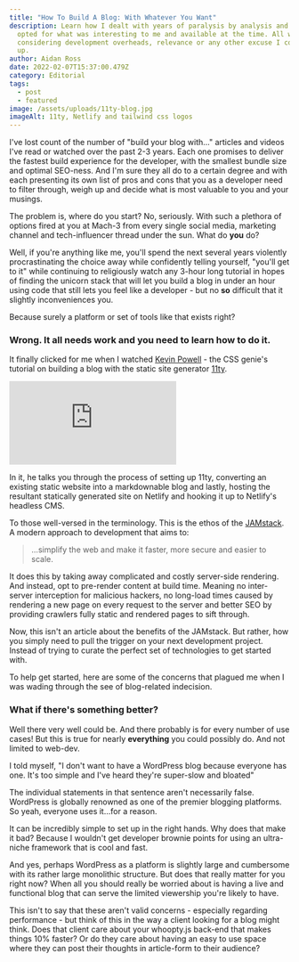 ```yaml
---
title: "How To Build A Blog: With Whatever You Want"
description: Learn how I dealt with years of paralysis by analysis and instead
  opted for what was interesting to me and available at the time. All without
  considering development overheads, relevance or any other excuse I could make
  up.
author: Aidan Ross
date: 2022-02-07T15:37:00.479Z
category: Editorial
tags:
  - post
  - featured
image: /assets/uploads/11ty-blog.jpg
imageAlt: 11ty, Netlify and tailwind css logos
---
```

I've lost count of the number of "build your blog with..." articles and videos I've read or watched over the past 2-3 years. Each one promises to deliver the fastest build experience for the developer, with the smallest bundle size and optimal SEO-ness. And I'm sure they all do to a certain degree and with each presenting its own list of pros and cons that you as a developer need to filter through, weigh up and decide what is most valuable to you and your musings.

The problem is, where do you start? No, seriously. With such a plethora of options fired at you at Mach-3 from every single social media, marketing channel and tech-influencer thread under the sun. What do **you** do?

Well, if you're anything like me, you'll spend the next several years violently procrastinating the choice away while confidently telling yourself, "you'll get to it" while continuing to religiously watch any 3-hour long tutorial in hopes of finding the unicorn stack that will let you build a blog in under an hour using code that still lets you feel like a developer - but no **so** difficult that it slightly inconveniences you.

Because surely a platform or set of tools like that exists right?

### Wrong. It all needs work and you need to learn how to do it.

It finally clicked for me when I watched [Kevin Powell](https://www.youtube.com/channel/UCJZv4d5rbIKd4QHMPkcABCw) - the CSS genie's tutorial on building a blog with the static site generator [11ty](11ty.dev).

<iframe src="https://www.youtube.com/embed/4wD00RT6d-g" title="YouTube video player" frameborder="0" allow="accelerometer; autoplay; clipboard-write; encrypted-media; gyroscope; picture-in-picture" allowfullscreen></iframe>

In it, he talks you through the process of setting up 11ty, converting an existing static website into a markdownable blog and lastly, hosting the resultant statically generated site on Netlify and hooking it up to Netlify's headless CMS.

To those well-versed in the terminology. This is the ethos of the [JAMstack](https://jamstack.org/). A modern approach to development that aims to:

> ...simplify the web and make it faster, more secure and easier to scale.

It does this by taking away complicated and costly server-side rendering. And instead, opt to pre-render content at build time. Meaning no inter-server interception for malicious hackers, no long-load times caused by rendering a new page on every request to the server and better SEO by providing crawlers fully static and rendered pages to sift through.

Now, this isn't an article about the benefits of the JAMstack. But rather, how you simply need to pull the trigger on your next development project. Instead of trying to curate the perfect set of technologies to get started with.

To help get started, here are some of the concerns that plagued me when I was wading through the see of blog-related indecision.

### What if there's something better?

Well there very well could be. And there probably is for every number of use cases! But this is true for nearly **everything** you could possibly do. And not limited to web-dev.

I told myself, "I don't want to have a WordPress blog because everyone has one. It's too simple and I've heard they're super-slow and bloated"

The individual statements in that sentence aren't necessarily false. WordPress is globally renowned as one of the premier blogging platforms. So yeah, everyone uses it...for a reason.

It can be incredibly simple to set up in the right hands. Why does that make it bad? Because I wouldn't get developer brownie points for using an ultra-niche framework that is cool and fast.

And yes, perhaps WordPress as a platform is slightly large and cumbersome with its rather large monolithic structure. But does that really matter for you right now? When all you should really be worried about is having a live and functional blog that can serve the limited viewership you're likely to have.

This isn't to say that these aren't valid concerns - especially regarding performance - but think of this in the way a client looking for a blog might think. Does that client care about your whoopty.js back-end that makes things 10% faster? Or do they care about having an easy to use space where they can post their thoughts in article-form to their audience?